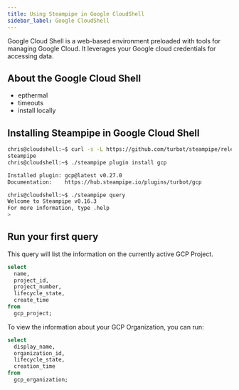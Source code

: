 ```yaml
---
title: Using Steampipe in Google CloudShell
sidebar_label: Google CloudShell
---
```


Google Cloud Shell is a web-based environment preloaded with tools for managing Google Cloud. It leverages your Google cloud credentials for accessing data.


## About the Google Cloud Shell
- epthermal
- timeouts
- install locally

## Installing Steampipe in Google Cloud Shell

```bash
chris@cloudshell:~$ curl -s -L https://github.com/turbot/steampipe/releases/latest/download/steampipe_linux_amd64.tar.gz | tar -xzvf -
steampipe
chris@cloudshell:~$ ./steampipe plugin install gcp

Installed plugin: gcp@latest v0.27.0
Documentation:    https://hub.steampipe.io/plugins/turbot/gcp

chris@cloudshell:~$ ./steampipe query
Welcome to Steampipe v0.16.3
For more information, type .help
>

```

## Run your first query

This query will list the information on the currently active GCP Project.

```sql
select
  name,
  project_id,
  project_number,
  lifecycle_state,
  create_time
from
  gcp_project;
```

To view the information about your GCP Organization, you can run:

```sql
select
  display_name,
  organization_id,
  lifecycle_state,
  creation_time
from
  gcp_organization;
```

